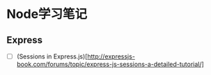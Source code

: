 # Node学习笔记



## Express

- [ ] (Sessions in Express.js)[http://expressjs-book.com/forums/topic/express-js-sessions-a-detailed-tutorial/]
